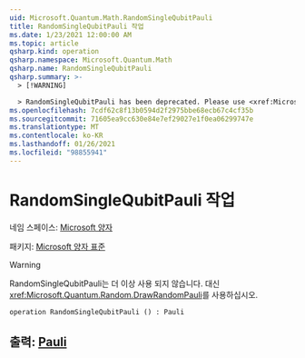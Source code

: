 ```yaml
---
uid: Microsoft.Quantum.Math.RandomSingleQubitPauli
title: RandomSingleQubitPauli 작업
ms.date: 1/23/2021 12:00:00 AM
ms.topic: article
qsharp.kind: operation
qsharp.namespace: Microsoft.Quantum.Math
qsharp.name: RandomSingleQubitPauli
qsharp.summary: >-
  > [!WARNING]

  > RandomSingleQubitPauli has been deprecated. Please use <xref:Microsoft.Quantum.Random.DrawRandomPauli> instead.
ms.openlocfilehash: 7cdf62c8f13b0594d2f2975bbe68ecb67c4cf35b
ms.sourcegitcommit: 71605ea9cc630e84e7ef29027e1f0ea06299747e
ms.translationtype: MT
ms.contentlocale: ko-KR
ms.lasthandoff: 01/26/2021
ms.locfileid: "98855941"
---
```

# <a name="randomsinglequbitpauli-operation"></a>RandomSingleQubitPauli 작업

네임 스페이스: [Microsoft 양자](xref:Microsoft.Quantum.Math)

패키지: [Microsoft 양자 표준](https://nuget.org/packages/Microsoft.Quantum.Standard)


> [!WARNING]
> RandomSingleQubitPauli는 더 이상 사용 되지 않습니다. 대신 <xref:Microsoft.Quantum.Random.DrawRandomPauli>를 사용하십시오.



```qsharp
operation RandomSingleQubitPauli () : Pauli
```


## <a name="output--pauli"></a>출력: [Pauli](xref:microsoft.quantum.lang-ref.pauli)

